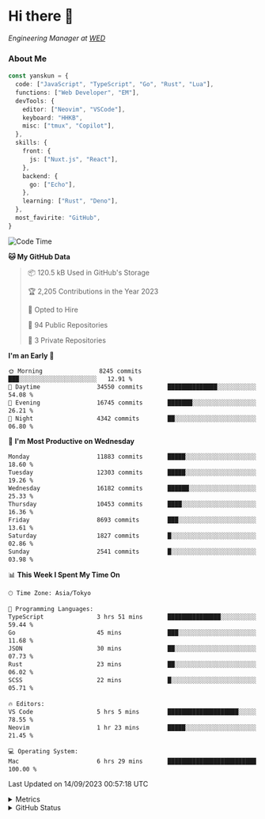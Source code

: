# Hi there&nbsp;:wave:

<!-- ![Alt text](https://spotify-recently-played-readme.vercel.app/api?user=31kynbuubkiu3r4qh4hjuaglhfay) -->

_Engineering Manager at [WED](https://github.com/wedinc)_

### About Me

```ts
const yanskun = {
  code: ["JavaScript", "TypeScript", "Go", "Rust", "Lua"],
  functions: ["Web Developer", "EM"],
  devTools: {
    editor: ["Neovim", "VSCode"],
    keyboard: "HHKB",
    misc: ["tmux", "Copilot"],
  },
  skills: {
    front: {
      js: ["Nuxt.js", "React"],
    },
    backend: {
      go: ["Echo"],
    },
    learning: ["Rust", "Deno"],
  },
  most_favirite: "GitHub",
}
```

<!--START_SECTION:waka-->
![Code Time](http://img.shields.io/badge/Code%20Time-474%20hrs%2036%20mins-blue)

**🐱 My GitHub Data** 

> 📦 120.5 kB Used in GitHub's Storage 
 > 
> 🏆 2,205 Contributions in the Year 2023
 > 
> 💼 Opted to Hire
 > 
> 📜 94 Public Repositories 
 > 
> 🔑 3 Private Repositories 
 > 
**I'm an Early 🐤** 

```text
🌞 Morning                8245 commits        ███░░░░░░░░░░░░░░░░░░░░░░   12.91 % 
🌆 Daytime                34550 commits       ██████████████░░░░░░░░░░░   54.08 % 
🌃 Evening                16745 commits       ███████░░░░░░░░░░░░░░░░░░   26.21 % 
🌙 Night                  4342 commits        ██░░░░░░░░░░░░░░░░░░░░░░░   06.80 % 
```
📅 **I'm Most Productive on Wednesday** 

```text
Monday                   11883 commits       █████░░░░░░░░░░░░░░░░░░░░   18.60 % 
Tuesday                  12303 commits       █████░░░░░░░░░░░░░░░░░░░░   19.26 % 
Wednesday                16182 commits       ██████░░░░░░░░░░░░░░░░░░░   25.33 % 
Thursday                 10453 commits       ████░░░░░░░░░░░░░░░░░░░░░   16.36 % 
Friday                   8693 commits        ███░░░░░░░░░░░░░░░░░░░░░░   13.61 % 
Saturday                 1827 commits        █░░░░░░░░░░░░░░░░░░░░░░░░   02.86 % 
Sunday                   2541 commits        █░░░░░░░░░░░░░░░░░░░░░░░░   03.98 % 
```


📊 **This Week I Spent My Time On** 

```text
🕑︎ Time Zone: Asia/Tokyo

💬 Programming Languages: 
TypeScript               3 hrs 51 mins       ███████████████░░░░░░░░░░   59.44 % 
Go                       45 mins             ███░░░░░░░░░░░░░░░░░░░░░░   11.68 % 
JSON                     30 mins             ██░░░░░░░░░░░░░░░░░░░░░░░   07.73 % 
Rust                     23 mins             ██░░░░░░░░░░░░░░░░░░░░░░░   06.02 % 
SCSS                     22 mins             █░░░░░░░░░░░░░░░░░░░░░░░░   05.71 % 

🔥 Editors: 
VS Code                  5 hrs 5 mins        ████████████████████░░░░░   78.55 % 
Neovim                   1 hr 23 mins        █████░░░░░░░░░░░░░░░░░░░░   21.45 % 

💻 Operating System: 
Mac                      6 hrs 29 mins       █████████████████████████   100.00 % 
```


 Last Updated on 14/09/2023 00:57:18 UTC
<!--END_SECTION:waka-->

<details>
  <summary>Metrics</summary>
  <img src="https://github.com/yanskun/yanskun/blob/main/github-metrics.svg" alt="Metrics">
</details>

<details>
  <summary>GitHub Status</summary>
  <picture>
    <source media="(prefers-color-scheme: dark)" srcset="https://raw.githubusercontent.com/yanskun/yanskun/master/profile-summary-card-output/nord_dark/0-profile-details.svg">
   <img src="https://raw.githubusercontent.com/yanskun/yanskun/master/profile-summary-card-output/default/0-profile-details.svg">
  </picture>
  <br>
  <picture>
    <source media="(prefers-color-scheme: dark)" srcset="https://raw.githubusercontent.com/yanskun/yanskun/master/profile-summary-card-output/nord_dark/1-repos-per-language.svg">
   <img src="https://raw.githubusercontent.com/yanskun/yanskun/master/profile-summary-card-output/default/1-repos-per-language.svg">
  </picture>
  <picture>
    <source media="(prefers-color-scheme: dark)" srcset="https://raw.githubusercontent.com/yanskun/yanskun/master/profile-summary-card-output/nord_dark/2-most-commit-language.svg">
   <img src="https://raw.githubusercontent.com/yanskun/yanskun/master/profile-summary-card-output/default/2-most-commit-language.svg">
  </picture>
  <br>
  <picture>
    <source media="(prefers-color-scheme: dark)" srcset="https://raw.githubusercontent.com/yanskun/yanskun/master/profile-summary-card-output/nord_dark/3-stats.svg">
   <img src="https://raw.githubusercontent.com/yanskun/yanskun/master/profile-summary-card-output/default/3-stats.svg">
  </picture>
  <picture>
    <source media="(prefers-color-scheme: dark)" srcset="https://raw.githubusercontent.com/yanskun/yanskun/master/profile-summary-card-output/nord_dark/4-productive-time.svg">
   <img src="https://raw.githubusercontent.com/yanskun/yanskun/master/profile-summary-card-output/default/4-productive-time.svg">
  </picture>
</details>
